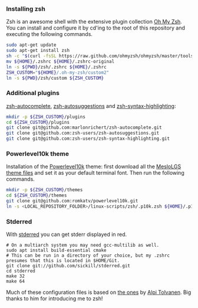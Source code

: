 ### Installing zsh
Zsh is an awesome shell with the extensive plugin collection
[Oh My Zsh](https://ohmyz.sh/).
You can install and configure it by cd'ing to the root
of this repository and executing the following commands.

``` bash
sudo apt-get update
sudo apt-get install zsh
sh -c "$(curl -fsSL https://raw.github.com/ohmyzsh/ohmyzsh/master/tools/install.sh)"
mv ${HOME}/.zshrc ${HOME}/.zshrc-original
ln -s ${PWD}/zsh/.zshrc ${HOME}/.zshrc
ZSH_CUSTOM="${HOME}/.oh-my-zsh/custom2"
ln -s ${PWD}/zsh/custom ${ZSH_CUSTOM}
```

### Additional plugins
[zsh-autocomplete](https://github.com/marlonrichert/zsh-autocomplete),
[zsh-autosuggestions](https://github.com/zsh-users/zsh-autosuggestions)
and
[zsh-syntax-highlighting](https://github.com/zsh-users/zsh-syntax-highlighting):
``` bash
mkdir -p ${ZSH_CUSTOM}/plugins
cd ${ZSH_CUSTOM}/plugins
git clone git@github.com:marlonrichert/zsh-autocomplete.git
git clone git@github.com:zsh-users/zsh-autosuggestions.git
git clone git@github.com:zsh-users/zsh-syntax-highlighting.git
```

### Powerlevel10k theme
Installation of the [Powerlevel10k](https://github.com/romkatv/powerlevel10k) theme:
first download all the
[MesloLGS theme files](https://github.com/romkatv/powerlevel10k#meslo-nerd-font-patched-for-powerlevel10k)
and set it as your default terminal font.
Then run the following commands.
``` bash
mkdir -p ${ZSH_CUSTOM}/themes
cd ${ZSH_CUSTOM}/themes
git clone git@github.com:romkatv/powerlevel10k.git
ln -s <LOCAL_REPOSITORY_FOLDER>/linux-scripts/zsh/.p10k.zsh ${HOME}/.p10k.zsh
```

### Stderred
With [stderred](https://github.com/sickill/stderred) you can get stderr displayed in red.
```
# On a multiarch system you may need gcc-multilib as well.
sudo apt install build-essential cmake
# This can be run in a directory of your choice, but my .zshrc presumes that this is located in $HOME/Git.
git clone git://github.com/sickill/stderred.git
cd stderred
make 32
make 64
```

Much of these configuration files is based on
[the ones](https://gitlab.com/tolvanea/linux_utility_scripts/-/blob/master/zshrc) by
[Alpi Tolvanen](https://github.com/tolvanea).
Big thanks to him for introducing me to zsh!
